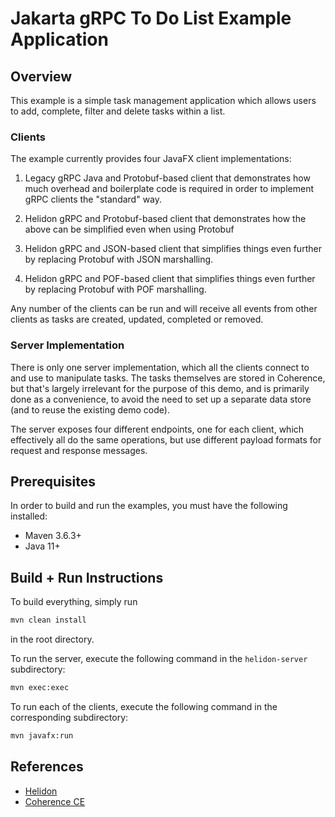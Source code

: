 # Jakarta gRPC To Do List Example Application

## Overview

This example is a simple task management application which allows users to add, complete,
filter and delete tasks within a list.

### Clients

The example currently provides four JavaFX client implementations:

1. Legacy gRPC Java and Protobuf-based client that demonstrates how much overhead and boilerplate code is required in order to implement gRPC clients the "standard" way.

2. Helidon gRPC and Protobuf-based client that demonstrates how the above can be simplified even when using Protobuf

3. Helidon gRPC and JSON-based client that simplifies things even further by replacing Protobuf with JSON marshalling. 

4. Helidon gRPC and POF-based client that simplifies things even further by replacing Protobuf with POF marshalling.

Any number of the clients can be run and will receive all events from other clients as
tasks are created, updated, completed or removed.

### Server Implementation

There is only one server implementation, which all the clients connect to and use to manipulate tasks. The tasks themselves are stored in Coherence, but that's largely irrelevant for the purpose of this demo, and is primarily done as a convenience, to avoid the need to set up a separate data store (and to reuse the existing demo code).

The server exposes four different endpoints, one for each client, which effectively all do the same operations, but use different payload formats for request and response messages.

## Prerequisites

In order to build and run the examples, you must have the following installed:

* Maven 3.6.3+
* Java 11+

## Build + Run Instructions
                    
To build everything, simply run
```bash
mvn clean install
```
in the root directory.

To run the server, execute the following command in the `helidon-server` subdirectory:
```bash
mvn exec:exec
```

To run each of the clients, execute the following command in the corresponding subdirectory:
```bash
mvn javafx:run
```

## References

* [Helidon](https://helidon.io/)
* [Coherence CE](https://coherence.community/)




